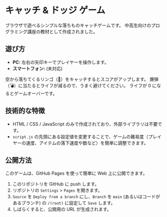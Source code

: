 # キャッチ & ドッジ ゲーム

ブラウザで遊べるシンプルな落ちものキャッチゲームです。
中高生向けのプログラミング講座の教材として作成されました。

## 遊び方

- **PC:** 左右の矢印キーでプレイヤーを操作します。
- **スマートフォン:** (未対応)

空から落ちてくるリンゴ（🍎）をキャッチするとスコアがアップします。
爆弾（💣）に当たるとライフが減るので、うまく避けてください。
ライフが 0 になるとゲームオーバーです。

## 技術的な特徴

- HTML / CSS / JavaScript のみで作成されており、外部ライブラリは不要です。
- `script.js` の先頭にある設定値を変更することで、ゲームの難易度（プレイヤーの速度、アイテムの落下速度や数など）を簡単に調整できます。

## 公開方法

このゲームは、GitHub Pages を使って簡単に Web 上に公開できます。

1.  このリポジトリを GitHub に push します。
2.  リポジトリの `Settings` > `Pages` を開きます。
3.  `Source` を `Deploy from a branch` にし、`Branch` を `main` (あるいはコードがあるブランチ) の `/(root)` に設定して `Save` します。
4.  しばらくすると、公開用の URL が生成されます。
